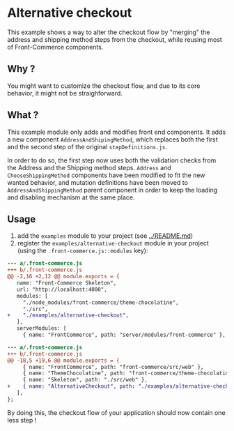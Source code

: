 # Alternative checkout

This example shows a way to alter the checkout flow by "merging" the address and shipping method steps from the checkout, while reusing most of Front-Commerce components.

## Why ?

You might want to customize the checkout flow, and due to its core behavior, it might not be straighforward.

## What ?

This example module only adds and modifies front end components. It adds a new component `AddressAndShipingMethod`, which replaces both the first and the second step of the original `stepDefinitions.js`.

In order to do so, the first step now uses both the validation checks from the Address and the Shipping method steps. `Address` and `ChooseShippingMethod` components have been modified to fit the new wanted behavior, and mutation definitions have been moved to `AddressAndShippingMethod` parent component in order to keep the loading and disabling mechanism at the same place.

## Usage

1. add the `examples` module to your project (see [../README.md](../README.md))
1. register the `examples/alternative-checkout` module in your project (using the `.front-commerce.js::modules` key):
```diff
--- a/.front-commerce.js
+++ b/.front-commerce.js
@@ -2,16 +2,12 @@ module.exports = {
   name: "Front-Commerce Skeleton",
   url: "http://localhost:4000",
   modules: [
     "./node_modules/front-commerce/theme-chocolatine",
     "./src",
+    "./examples/alternative-checkout",
   ],
   serverModules: [
     { name: "FrontCommerce", path: "server/modules/front-commerce" },
```
```diff
--- a/.front-commerce.js
+++ b/.front-commerce.js
@@ -18,5 +19,6 @@ module.exports = {
     { name: "FrontCommerce", path: "front-commerce/src/web" },
     { name: "ThemeChocolatine", path: "front-commerce/theme-chocolatine/web" },
     { name: "Skeleton", path: "./src/web" },
+    { name: "AlternativeCheckout", path: "./examples/alternative-checkout/web" },
   ],
};
```

By doing this, the checkout flow of your application should now contain one less step !